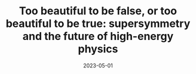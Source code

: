 ---
title: "Too beautiful to be false, or too beautiful to be true: supersymmetry and the future of high-energy physics"
collection: talks
date: 2023-05-01
venue: '2JM seminar, Sciences Po, Paris'
authors: <b>Gautheron L.</b>
citation: ' Lucas Gautheron, &quot;Too beautiful to be false, or too beautiful to be true: supersymmetry and the future of high-energy physics.&quot; 2JM seminar, Sciences Po, Paris, 2023.'
---